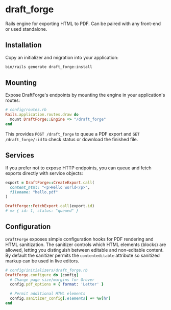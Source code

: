 # draft_forge

Rails engine for exporting HTML to PDF. Can be paired with any front-end or used standalone.

## Installation

Copy an initializer and migration into your application:

```bash
bin/rails generate draft_forge:install
```

## Mounting

Expose DraftForge's endpoints by mounting the engine in your application's
routes:

```ruby
# config/routes.rb
Rails.application.routes.draw do
  mount DraftForge::Engine => "/draft_forge"
end
```

This provides `POST /draft_forge` to queue a PDF export and
`GET /draft_forge/:id` to check status or download the finished file.

## Services

If you prefer not to expose HTTP endpoints, you can queue and fetch exports
directly with service objects:

```ruby
export = DraftForge::CreateExport.call(
  content_html: "<p>Hello world</p>",
  filename: "hello.pdf"
)

DraftForge::FetchExport.call(export.id)
# => { id: 1, status: "queued" }
```

## Configuration

`DraftForge` exposes simple configuration hooks for PDF rendering and HTML
sanitization. The sanitizer controls which HTML elements (blocks) are allowed,
letting you distinguish between editable and non-editable content. By default
the sanitizer permits the `contenteditable` attribute so sanitized markup can
be used in live editors.

```ruby
# config/initializers/draft_forge.rb
DraftForge.configure do |config|
  # Change page size/margins for Grover
  config.pdf_options = { format: 'Letter' }

  # Permit additional HTML elements
  config.sanitizer_config[:elements] += %w[hr]
end
```
